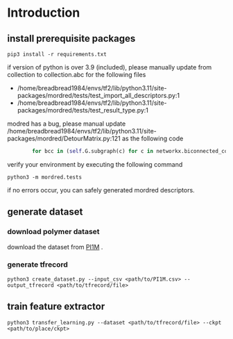 # Introduction

## install prerequisite packages

```shell
pip3 install -r requirements.txt
```

if version of python is over 3.9 (included), please manually update from collection to collection.abc for the following files

- /home/breadbread1984/envs/tf2/lib/python3.11/site-packages/mordred/tests/test_import_all_descriptors.py:1
- /home/breadbread1984/envs/tf2/lib/python3.11/site-packages/mordred/tests/test_result_type.py:1

modred has a bug, please manual update /home/breadbread1984/envs/tf2/lib/python3.11/site-packages/mordred/DetourMatrix.py:121 as the following code

```python
        for bcc in (self.G.subgraph(c) for c in networkx.biconnected_components(self.G)):
```

verify your environment by executing the following command

```shell
python3 -m mordred.tests
```

if no errors occur, you can safely generated mordred descriptors.

## generate dataset

### download polymer dataset

download the dataset from [PI1M](https://github.com/RUIMINMA1996/PI1M) .

### generate tfrecord

```shell
python3 create_dataset.py --input_csv <path/to/PI1M.csv> --output_tfrecord <path/to/tfrecord/file>
```

## train feature extractor

```shell
python3 transfer_learning.py --dataset <path/to/tfrecord/file> --ckpt <path/to/place/ckpt>
```
